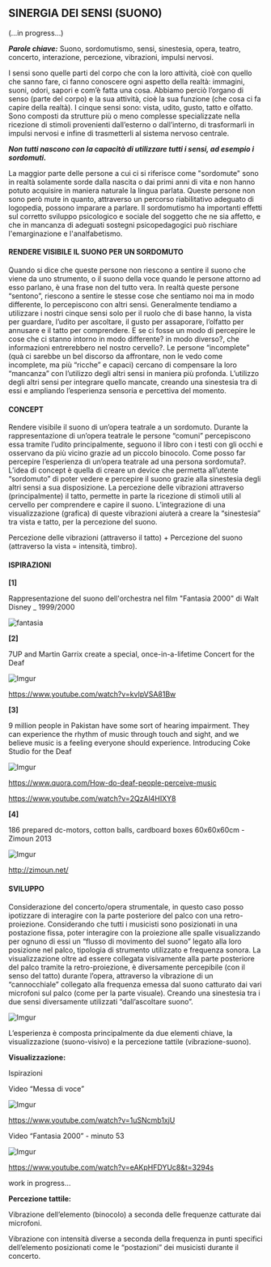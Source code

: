 ## SINERGIA DEI SENSI (SUONO)

(…in progress…)

**_Parole chiave:_** Suono, sordomutismo, sensi, sinestesia, opera, teatro, concerto, interazione, percezione, vibrazioni, impulsi nervosi.

I sensi sono quelle parti del corpo che con la loro attività, cioè con quello che sanno fare, ci fanno conoscere ogni aspetto della realtà: immagini, suoni, odori, sapori e com’è fatta una cosa. Abbiamo perciò l’organo di senso (parte del corpo) e la sua attività, cioè la sua funzione (che cosa ci fa capire della realtà). I cinque sensi sono: vista, udito, gusto, tatto e olfatto. Sono composti da strutture più o meno complesse specializzate nella ricezione di stimoli provenienti dall’esterno o dall’interno, di trasformarli in impulsi nervosi e infine di trasmetterli al sistema nervoso centrale.

**_Non tutti nascono con la capacità di utilizzare tutti i sensi, ad esempio i sordomuti._**

La maggior parte delle persone a cui ci si riferisce come "sordomute" sono in realtà solamente sorde dalla nascita o dai primi anni di vita e non hanno potuto acquisire in maniera naturale la lingua parlata. Queste persone non sono però mute in quanto, attraverso un percorso riabilitativo adeguato di logopedia, possono imparare a parlare. Il sordomutismo ha importanti effetti sul corretto sviluppo psicologico e sociale del soggetto che ne sia affetto, e che in mancanza di adeguati sostegni psicopedagogici può rischiare l'emarginazione e l'analfabetismo.

#### RENDERE VISIBILE IL SUONO PER UN SORDOMUTO

Quando si dice che queste persone non riescono a sentire il suono che viene da uno strumento, o il suono della voce quando le persone attorno ad esso parlano, è una frase non del tutto vera. In realtà queste persone “sentono”, riescono a sentire le stesse cose che sentiamo noi ma in modo differente, lo percepiscono con altri sensi. Generalmente tendiamo a utilizzare i nostri cinque sensi solo per il ruolo che di base hanno, la vista per guardare, l’udito per ascoltare, il gusto per assaporare, l’olfatto per annusare e il tatto per comprendere. E se ci fosse un modo di percepire le cose che ci stanno intorno in modo differente? in modo diverso?, che informazioni entrerebbero nel nostro cervello?. Le persone “incomplete” (quà ci sarebbe un bel discorso da affrontare, non le vedo come incomplete, ma più “ricche” e capaci) cercano di compensare la loro “mancanza” con l’utilizzo degli altri sensi in maniera più profonda. L’utilizzo degli altri sensi per integrare quello mancate, creando una sinestesia tra di essi e ampliando l’esperienza sensoria e percettiva del momento.

#### CONCEPT

Rendere visibile il suono di un’opera teatrale a un sordomuto. Durante la rappresentazione di un’opera teatrale le persone “comuni” percepiscono essa tramite l’udito principalmente, seguono il libro con i testi con gli occhi e osservano da più vicino grazie ad un piccolo binocolo. Come posso far percepire l’esperienza di un’opera teatrale ad una persona sordomuta?. L’idea di concept è quella di creare un device che permetta all’utente “sordomuto” di poter vedere e percepire il suono grazie alla sinestesia degli altri sensi a sua disposizione. La percezione delle vibrazioni attraverso (principalmente) il tatto, permette in parte la ricezione di stimoli utili al cervello per comprendere e capire il suono. L’integrazione di una visualizzazione (grafica) di queste vibrazioni aiuterà a creare la “sinestesia” tra vista e tatto, per la percezione del suono.

Percezione delle vibrazioni (attraverso il tatto) + Percezione del suono (attraverso la vista = intensità, timbro).

#### ISPIRAZIONI

**[1]**

Rappresentazione del suono dell'orchestra nel film "Fantasia 2000" di Walt Disney _ 1999/2000

![fantasia](http://i45.tinypic.com/2uqd2jp.gif)

**[2]**

7UP and Martin Garrix create a special, once-in-a-lifetime Concert for the Deaf

![Imgur](http://i.imgur.com/nMqoKVh.jpg)

https://www.youtube.com/watch?v=kvIpVSA81Bw

**[3]**

9 million people in Pakistan have some sort of hearing impairment. They can experience the rhythm of music through touch and sight, and we believe music is a feeling everyone should experience. Introducing Coke Studio for the Deaf

![Imgur](http://i.imgur.com/pUBfjbE.jpg)

https://www.quora.com/How-do-deaf-people-perceive-music

https://www.youtube.com/watch?v=2QzAl4HIXY8

**[4]**

186 prepared dc-motors, cotton balls, cardboard boxes 60x60x60cm - Zimoun 2013

![Imgur](http://i.imgur.com/oWigzd6.jpg)

http://zimoun.net/


#### SVILUPPO

Considerazione del concerto/opera strumentale, in questo caso posso ipotizzare di interagire con la parte posteriore del palco con una retro-proiezione. Considerando che tutti i musicisti sono posizionati in una postazione fissa, poter interagire con la proiezione alle spalle visualizzando per ognuno di essi un “flusso di movimento del suono” legato alla loro posizione nel palco, tipologia di strumento utilizzato e frequenza sonora. La visualizzazione oltre ad essere collegata visivamente alla parte posteriore del palco tramite la retro-proiezione, è diversamente percepibile (con il senso del tatto) durante l’opera, attraverso la vibrazione di un “cannocchiale” collegato alla frequenza emessa dal suono catturato dai vari microfoni sul palco (come per la parte visuale). Creando una sinestesia tra i due sensi diversamente utilizzati “dall’ascoltare suono”.

![Imgur](http://i.imgur.com/U6IZK5b.jpg)

L’esperienza è composta principalmente da due elementi chiave, la visualizzazione (suono-visivo) e la percezione tattile (vibrazione-suono).

**Visualizzazione:**

Ispirazioni

Video “Messa di voce” 

![Imgur](http://i.imgur.com/7rgNptX.png)

https://www.youtube.com/watch?v=1uSNcmb1xjU

Video “Fantasia 2000” - minuto 53

![Imgur](http://i.imgur.com/Zvwfjcn.png)

https://www.youtube.com/watch?v=eAKpHFDYUc8&t=3294s

work in progress…

**Percezione tattile:**

Vibrazione dell’elemento (binocolo) a seconda delle frequenze catturate dai microfoni.

Vibrazione con intensità diverse a seconda della frequenza in punti specifici dell’elemento posizionati come le “postazioni” dei musicisti durante il concerto.
